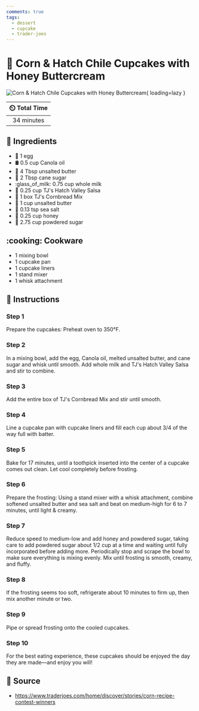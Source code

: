 ```yaml
---
comments: true
tags:
  - dessert
  - cupcake
  - trader-joes
---
```

# :cupcake: Corn & Hatch Chile Cupcakes with Honey Buttercream

![Corn & Hatch Chile Cupcakes with Honey Buttercream][1]{ loading=lazy }

| :timer_clock: Total Time |
|:-----------------------: |
| 34 minutes |

## :salt: Ingredients

- :egg: 1 egg
- :oil_drum: 0.5 cup Canola oil
- :butter: 4 Tbsp unsalted butter
- :candy: 2 Tbsp cane sugar
- :glass_of_milk: 0.75 cup whole milk
- :tomato: 0.25 cup TJ's Hatch Valley Salsa
- :corn: 1 box TJ's Cornbread Mix
- :butter: 1 cup unsalted butter
- :salt: 0.13 tsp sea salt
- :honey_pot: 0.25 cup honey
- :candy: 2.75 cup powdered sugar

## :cooking: Cookware

- 1 mixing bowl
- 1 cupcake pan
- 1 cupcake liners
- 1 stand mixer
- 1 whisk attachment

## :pencil: Instructions

### Step 1

Prepare the cupcakes: Preheat oven to 350°F.

### Step 2

In a mixing bowl, add the egg, Canola oil, melted unsalted butter, and cane sugar and whisk until smooth. Add whole milk
and TJ's Hatch Valley Salsa and stir to combine.

### Step 3

Add the entire box of TJ's Cornbread Mix and stir until smooth.

### Step 4

Line a cupcake pan with cupcake liners and fill each cup about 3/4 of the way full with batter.

### Step 5

Bake for 17 minutes, until a toothpick inserted into the center of a cupcake comes out clean. Let cool completely before
frosting.

### Step 6

Prepare the frosting: Using a stand mixer with a whisk attachment, combine softened unsalted butter and sea salt and
beat on medium-high for 6 to 7 minutes, until light & creamy.

### Step 7

Reduce speed to medium-low and add honey and powdered sugar, taking care to add powdered sugar about 1/2 cup at a time
and waiting until fully incorporated before adding more. Periodically stop and scrape the bowl to make sure everything
is mixing evenly. Mix until frosting is smooth, creamy, and fluffy.

### Step 8

If the frosting seems too soft, refrigerate about 10 minutes to firm up, then mix another minute or two.

### Step 9

Pipe or spread frosting onto the cooled cupcakes.

### Step 10

For the best eating experience, these cupcakes should be enjoyed the day they are made—and enjoy you will!

## :link: Source

- <https://www.traderjoes.com/home/discover/stories/corn-recipe-contest-winners>

[1]: <../../assets/images/corn-&-hatch-chile-cupcakes-with-honey-buttercream.png>

